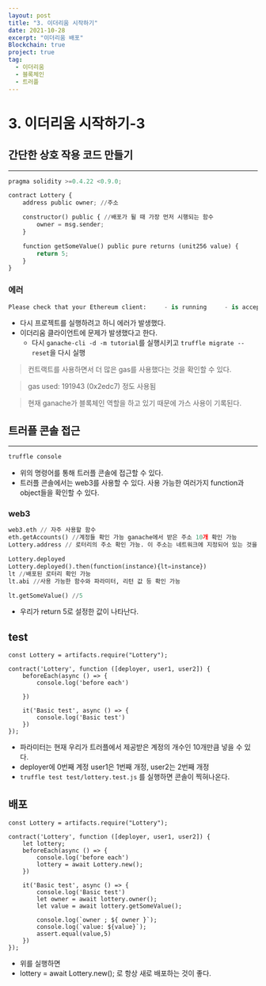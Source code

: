 ```yaml
---
layout: post
title: "3. 이더리움 시작하기"
date: 2021-10-28
excerpt: "이더리움 배포"
Blockchain: true
project: true
tag:
  - 이더리움
  - 블록체인
  - 트러플
---
```


# 3. 이더리움 시작하기-3

## 간단한 상호 작용 코드 만들기

---

```python
pragma solidity >=0.4.22 <0.9.0;

contract Lottery {
    address public owner; //주소

    constructor() public { //배포가 될 때 가장 먼저 시행되는 함수
        owner = msg.sender;
    }

    function getSomeValue() public pure returns (unit256 value) {
        return 5;
    }
}
```

### 에러

```python
Please check that your Ethereum client:     - is running     - is accepting RPC connections (i.e., "--rpc" or "--http" option is used in geth)     - is accessible over the network     - is properly configured in your Truffle configuration file (truffle-config.js)
```

- 다시 프로젝트를 실행하려고 하니 에러가 발생했다.
- 이더리움 클라이언트에 문제가 발생했다고 한다.
  - 다시 `ganache-cli -d -m tutorial`를 실행시키고 `truffle migrate --reset`을 다시 실행

> 컨트랙트를 사용하면서 더 많은 gas를 사용했다는 것을 확인할 수 있다.

> gas used: 191943 (0x2edc7) 정도 사용됨

> 현재 ganache가 블록체인 역할을 하고 있기 때문에 가스 사용이 기록된다.

## 트러플 콘솔 접근

---

```python
truffle console
```

- 위의 명령어를 통해 트러플 콘솔에 접근할 수 있다.
- 트러플 콘솔에서는 web3를 사용할 수 있다. 사용 가능한 여러가지 function과 object들을 확인할 수 있다.

### web3

```python
web3.eth // 자주 사용할 함수
eth.getAccounts() //계정들 확인 가능 ganache에서 받은 주소 10개 확인 가능
Lottery.address // 로터리의 주소 확인 가능. 이 주소는 네트워크에 지정되어 있는 것을 가져옴
```

```python
Lottery.deployed
Lottery.deployed().then(function(instance){lt=instance})
lt //배포된 로터리 확인 가능
lt.abi //사용 가능한 함수와 파라미터, 리턴 값 등 확인 가능
```

```python
lt.getSomeValue() //5
```

- 우리가 return 5로 설정한 값이 나타난다.

## test

```
const Lottery = artifacts.require("Lottery");

contract('Lottery', function ([deployer, user1, user2]) {
    beforeEach(async () => {
        console.log('before each')

    })

    it('Basic test', async () => {
        console.log('Basic test')
    })
});
```

- 파라미터는 현재 우리가 트러플에서 제공받은 계정의 개수인 10개만큼 넣을 수 있다.
- deployer에 0번째 계정 user1은 1번째 개정, user2는 2번째 개정
- `truffle test test/lottery.test.js` 를 실행하면 콘솔이 찍혀나온다.

## 배포

```
const Lottery = artifacts.require("Lottery");

contract('Lottery', function ([deployer, user1, user2]) {
    let lottery;
    beforeEach(async () => {
        console.log('before each')
        lottery = await Lottery.new();
    })

    it('Basic test', async () => {
        console.log('Basic test')
        let owner = await lottery.owner();
        let value = await lottery.getSomeValue();

        console.log(`owner ; ${ owner }`);
        console.log(`value: ${value}`);
        assert.equal(value,5)
    })
});
```

- 위를 실행하면
- lottery = await Lottery.new(); 로 항상 새로 배포하는 것이 좋다.
